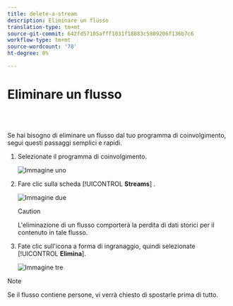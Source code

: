 ```yaml
---
title: delete-a-stream
description: Eliminare un flusso
translation-type: tm+mt
source-git-commit: 642fd57105afff1031f18883c5809206f136b7c6
workflow-type: tm+mt
source-wordcount: '78'
ht-degree: 0%

---
```



# Eliminare un flusso

<br> 

Se hai bisogno di eliminare un flusso dal tuo programma di coinvolgimento, segui questi passaggi semplici e rapidi.

1. Selezionate il programma di coinvolgimento.

   ![Immagine uno](/help/sky/assets/engagement-programs/delete-a-stream/delete-a-stream-1.png)

1. Fare clic sulla scheda [!UICONTROL **Streams**] .

   ![Immagine due](/help/sky/assets/engagement-programs/delete-a-stream/delete-a-stream-2.png)

   >[!CAUTION]
   >
   >L&#39;eliminazione di un flusso comporterà la perdita di dati storici per
   >il contenuto in tale flusso.

1. Fate clic sull&#39;icona a forma di ingranaggio, quindi selezionate [!UICONTROL **Elimina**].

   ![Immagine tre](/help/sky/assets/engagement-programs/delete-a-stream/delete-a-stream-3.png)

>[!NOTE]
>
>Se il flusso contiene persone, vi verrà chiesto di spostarle
>prima di tutto.
